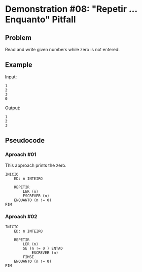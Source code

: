 # Demonstration #08: "Repetir ... Enquanto" Pitfall

## Problem

Read and write given numbers while zero is not entered.

## Example

Input:

    1
    2
    3
    0


Output:

    1
    2
    3


## Pseudocode

### Aproach #01

This approach prints the zero.

```pseudocode
INICIO
    ED: n INTEIRO 
    
    REPETIR    
        LER (n)
        ESCREVER (n) 
    ENQUANTO (n != 0)
FIM
```

### Aproach #02

```pseudocode
INICIO
    ED: n INTEIRO 
    
    REPETIR
        LER (n)
        SE (n != 0 ) ENTAO
            ESCREVER (n) 
        FIMSE
    ENQUANTO (n != 0) 
FIM
```